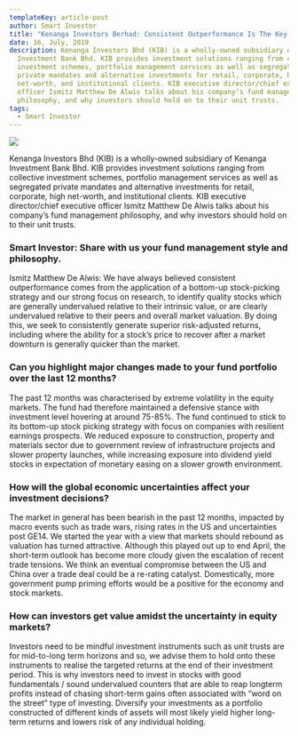 ```yaml
---
templateKey: article-post
author: Smart Investor
title: "Kenanga Investors Berhad: Consistent Outperformance Is The Key !"
date: 16, July, 2019
description: Kenanga Investors Bhd (KIB) is a wholly-owned subsidiary of Kenanga
  Investment Bank Bhd. KIB provides investment solutions ranging from collective
  investment schemes, portfolio management services as well as segregated
  private mandates and alternative investments for retail, corporate, high
  net-worth, and institutional clients. KIB executive director/chief executive
  officer Ismitz Matthew De Alwis talks about his company’s fund management
  philosophy, and why investors should hold on to their unit trusts.
tags:
  - Smart Investor
---
```

![](/img/2019-07-16-smart-investor-fsmone-recommended-ut-awards-2019.png)

Kenanga Investors Bhd (KIB) is a wholly-owned subsidiary of Kenanga Investment Bank Bhd. KIB provides investment solutions ranging from collective investment schemes, portfolio management services as well as segregated private mandates and alternative investments for retail, corporate, high net-worth, and institutional clients. KIB executive director/chief executive officer Ismitz Matthew De Alwis talks about his company’s fund management philosophy, and why investors should hold on to their unit trusts.

### Smart Investor: Share with us your fund management style and philosophy.

Ismitz Matthew De Alwis: We have always believed consistent outperformance comes from the application of a bottom-up stock-picking strategy and our strong focus on research, to identify quality stocks which are generally undervalued relative to their intrinsic value, or are clearly undervalued relative to their peers and overall market valuation. By doing this, we seek to consistently generate superior risk-adjusted returns, including where the ability for a stock’s price to recover after a market downturn is generally quicker than the market.

### Can you highlight major changes made to your fund portfolio over the last 12 months?

The past 12 months was characterised by extreme volatility in the equity markets. The fund had therefore maintained a defensive stance with investment level hovering at around 75-85%. The fund continued to stick to its bottom-up stock picking strategy with focus on companies with resilient earnings prospects. We reduced exposure to construction, property and materials sector due to government review of infrastructure projects and slower property launches, while increasing exposure into dividend yield stocks in expectation of monetary easing on a slower growth environment.

### How will the global economic uncertainties affect your investment decisions?

The market in general has been bearish in the past 12 months, impacted by macro events such as trade wars, rising rates in the US and uncertainties post GE14. We started the year with a view that markets should rebound as valuation has turned attractive. Although this played out up to end April, the short-term outlook has become more cloudy given the escalation of recent trade tensions. We think an eventual compromise between the US and China over a trade deal could be a re-rating catalyst. Domestically, more government pump priming efforts would be a positive for the economy and stock markets.

### How can investors get value amidst the uncertainty in equity markets?

Investors need to be mindful investment instruments such as unit trusts are for mid-to-long term horizons and so, we advise them to hold onto these instruments to realise the targeted returns at the end of their investment period. This is why investors need to invest in stocks with good fundamentals / sound undervalued counters that are able to reap longterm profits instead of chasing short-term gains often associated with “word on the street” type of investing. Diversify your investments as a portfolio constructed of different kinds of assets will most likely yield higher long-term returns and lowers risk of any individual holding.